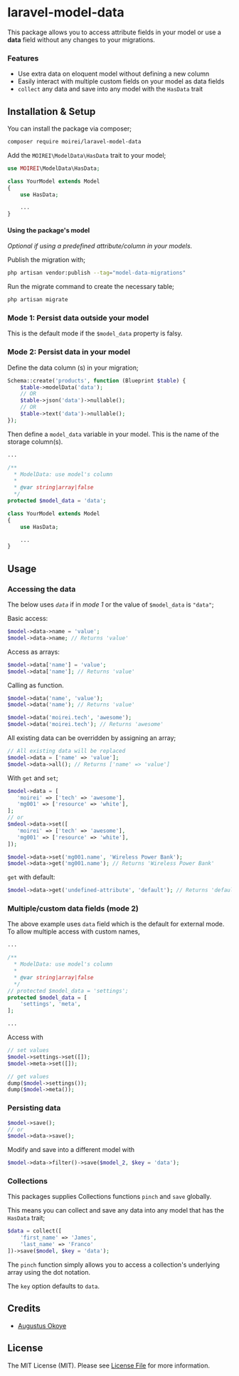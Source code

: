 # laravel-model-data

This package allows you to access attribute fields in your model or use a **data** field without any changes to your migrations.

### Features

- Use extra data on eloquent model without defining a new column
- Easily interact with multiple custom fields on your model as data fields
- `collect` any data and save into any model with the `HasData` trait



## Installation & Setup

You can install the package via composer;

```bash
composer require moirei/laravel-model-data
```

Add the `MOIREI\ModelData\HasData` trait to your model;

```php
use MOIREI\ModelData\HasData;

class YourModel extends Model
{
    use HasData;

    ...
}
```

#### Using the package's model

*Optional if using a predefined attribute/column in your models.*

Publish the migration with;

```bash
php artisan vendor:publish --tag="model-data-migrations"
```

Run the migrate command to create the necessary table;

```bash
php artisan migrate
```



### Mode 1: Persist data outside your model

This is the default mode if the `$model_data` property is falsy.

### Mode 2: Persist data in your model

Define the data column (s) in your migration;

```php
Schema::create('products', function (Blueprint $table) {
    $table->modelData('data');
    // OR
    $table->json('data')->nullable();
    // OR
    $table->text('data')->nullable();
});
```

Then define a `model_data` variable in your model. This is the name of the storage column(s).

```php
...

/**
  * ModelData: use model's column
  *
  * @var string|array|false
  */
protected $model_data = 'data';

class YourModel extends Model
{
    use HasData;

    ...
}
```



## Usage

### Accessing the data

The below uses *`data`* if in *mode 1* or the value of `$model_data` is `"data"`;

Basic access:

```php
$model->data->name = 'value';
$model->data->name; // Returns 'value'
```

Access as arrays:

```php
$model->data['name'] = 'value';
$model->data['name']; // Returns 'value'
```

Calling as function.

```php
$model->data('name', 'value');
$model->data('name'); // Returns 'value'

$model->data('moirei.tech', 'awesome');
$model->data('moirei.tech'); // Returns 'awesome'
```

All existing data can be overridden by assigning an array;

```php
// All existing data will be replaced
$model->data = ['name' => 'value'];
$model->data->all(); // Returns ['name' => 'value']
```

With `get` and `set`;

```php
$model->data = [
   'moirei' => ['tech' => 'awesome'],
   'mg001' => ['resource' => 'white'],
];
// or
$mdeol->data->set([
   'moirei' => ['tech' => 'awesome'],
   'mg001' => ['resource' => 'white'],
]);

$model->data->set('mg001.name', 'Wireless Power Bank');
$model->data->get('mg001.name'); // Returns 'Wireless Power Bank'
```

`get` with default:

```php
$model->data->get('undefined-attribute', 'default'); // Returns 'default'
```



### Multiple/custom data fields (mode 2)

The above example uses `data` field which is the default for external mode. To allow multiple access with custom names,

```php
...

/**
  * ModelData: use model's column
  *
  * @var string|array|false
  */
// protected $model_data = 'settings';
protected $model_data = [
    'settings', 'meta',
];

...
```

Access with

```php
// set values
$model->settings->set([]);
$model->meta->set([]);

// get values
dump($model->settings());
dump($model->meta());
```



### Persisting data

```php
$model->save();
// or
$model->data->save();
```

Modify and save into a different model with

```php
$model->data->filter()->save($model_2, $key = 'data');
```



### Collections

This packages supplies Collections functions `pinch` and `save`  globally.

This means you can collect and save any data into any model that has the `HasData` trait;

```php
$data = collect([
    'first_name' => 'James',
    'last_name' => 'Franco'
])->save($model, $key = 'data');
```

The `pinch` function simply allows you to access a collection's underlying array using the dot notation.

The `key` option defaults to `data`.



## Credits

- [Augustus Okoye](https://github.com/augustusnaz)

## License

The MIT License (MIT). Please see [License File](LICENSE.md) for more information.
